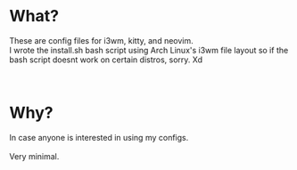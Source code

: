 
<br>
<h1>What?</h1>
<p>These are config files for i3wm, kitty, and neovim.<br>I wrote the install.sh bash script using Arch Linux's i3wm file layout so if the bash script doesnt work on certain distros, sorry. Xd</p><br>
<h1>Why?</h1>
<p>In case anyone is interested in using my configs.<br><br>Very minimal.</p>
